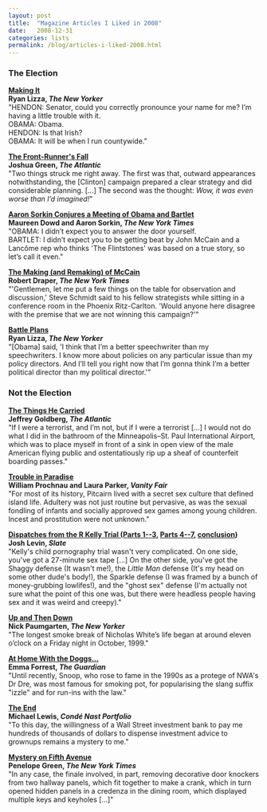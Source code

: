 ```yaml
---
layout: post
title:  "Magazine Articles I Liked in 2008"
date:   2008-12-31
categories: lists
permalink: /blog/articles-i-liked-2008.html
---
```


### The Election

**[Making It](https://www.newyorker.com/magazine/2008/07/21/making-it)  
Ryan Lizza, _The New Yorker_**  
"HENDON: Senator, could you correctly pronounce your name for me? I’m having a little trouble with it.  
OBAMA: Obama.  
HENDON: Is that Irish?  
OBAMA: It will be when I run countywide."

**[The Front-Runner's Fall](https://www.theatlantic.com/magazine/archive/2008/09/the-front-runner-s-fall/306944/)  
Joshua Green, _The Atlantic_**  
"Two things struck me right away. The first was that, outward appearances notwithstanding, the [Clinton] campaign prepared a clear strategy and did considerable planning. [...] The second was the thought: _Wow, it was even worse than I’d imagined!_"

**[Aaron Sorkin Conjures a Meeting of Obama and Bartlet](https://www.nytimes.com/2008/09/21/opinion/21dowd-sorkin.html)  
Maureen Dowd and Aaron Sorkin, _The New York Times_**  
"OBAMA: I didn’t expect you to answer the door yourself.  
BARTLET: I didn’t expect you to be getting beat by John McCain and a Lancôme rep who thinks 'The Flintstones' was based on a true story, so let’s call it even."

**[The Making (and Remaking) of McCain](https://www.nytimes.com/2008/10/26/magazine/26mccain-t.html)  
Robert Draper, _The New York Times_**  
"'Gentlemen, let me put a few things on the table for observation and discussion,' Steve Schmidt said to his fellow strategists while sitting in a conference room in the Phoenix Ritz-Carlton. 'Would anyone here disagree with the premise that we are not winning this campaign?'"

**[Battle Plans](https://www.newyorker.com/magazine/2008/11/17/battle-plans)  
Ryan Lizza, _The New Yorker_**  
"[Obama] said, 'I think that I’m a better speechwriter than my speechwriters. I know more about policies on any particular issue than my policy directors. And I’ll tell you right now that I’m gonna think I’m a better political director than my political director.'”

### Not the Election

**[The Things He Carried](https://www.theatlantic.com/magazine/archive/2008/11/the-things-he-carried/307057/)  
Jeffrey Goldberg, _The Atlantic_**  
"If I were a terrorist, and I’m not, but if I were a terrorist [...] I would not do what I did in the bathroom of the Minneapolis–St. Paul International Airport, which was to place myself in front of a sink in open view of the male American flying public and ostentatiously rip up a sheaf of counterfeit boarding passes."

**[Trouble in Paradise](https://www.vanityfair.com/news/2008/01/pitcairn200801)  
William Prochnau and Laura Parker, _Vanity Fair_**  
"For most of its history, Pitcairn lived with a secret sex culture that defined island life. Adultery was not just routine but pervasive, as was the sexual fondling of infants and socially approved sex games among young children. Incest and prostitution were not unknown."

**[Dispatches from the R Kelly Trial (Parts 1--3](http://www.slate.com/articles/news_and_politics/dispatches/features/2008/dispatches_from_the_r_kelly_trial_2/day_1_unveiling_the_shaggy_defense.html), [Parts 4--7](http://www.slate.com/articles/news_and_politics/dispatches/features/2008/dispatches_from_the_r_kelly_trial/the_prosecution_doubles_up_then_rests.html), [conclusion](http://www.slate.com/articles/arts/culturebox/2008/06/long_live_the_little_man_defense.html))  
Josh Levin, _Slate_**  
"Kelly's child pornography trial wasn't very complicated. On one side, you've got a 27-minute sex tape [...] On the other side, you've got the Shaggy defense (It wasn't me!), the _Little Man_ defense  (It's my head on some other dude's body!), the Sparkle defense  (I was framed by a bunch of money-grubbing lowlifes!), and the "ghost sex" defense (I'm actually not sure what the point of this one was, but there were headless people having sex and it was weird and creepy)."

**[Up and Then Down](https://www.newyorker.com/magazine/2008/04/21/up-and-then-down)  
Nick Paumgarten, _The New Yorker_**  
"The longest smoke break of Nicholas White’s life began at around eleven o’clock on a Friday night in October, 1999."

**[At Home With the Doggs...](https://www.theguardian.com/media/2008/apr/03/realitytv.television)  
Emma Forrest, _The Guardian_**  
"Until recently, Snoop, who rose to fame in the 1990s as a protege of NWA's Dr Dre, was most famous for smoking pot, for popularising the slang suffix "izzle" and for run-ins with the law."

**[The End](https://www.gatsby.ucl.ac.uk/~pel/misc/The-End-of-Wall-Streets-Boom.html)  
Michael Lewis, _Condé Nast Portfolio_**  
"To this day, the willingness of a Wall Street investment bank to pay me hundreds of thousands of dollars to dispense investment advice to grownups remains a mystery to me."

**[Mystery on Fifth Avenue](https://www.nytimes.com/2008/06/12/garden/12puzzle.html)  
Penelope Green, _The New York Times_**  
"In any case, the finale involved, in part, removing decorative door knockers from two hallway panels, which fit together to make a crank, which in turn opened hidden panels in a credenza in the dining room, which displayed multiple keys and keyholes [...]"
